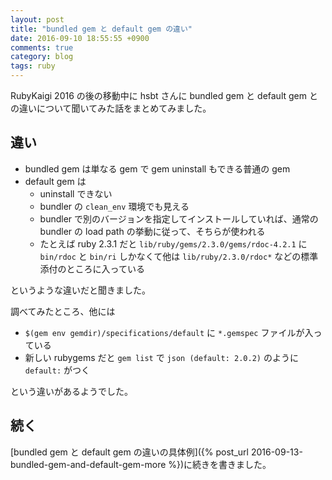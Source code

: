 ```yaml
---
layout: post
title: "bundled gem と default gem の違い"
date: 2016-09-10 18:55:55 +0900
comments: true
category: blog
tags: ruby
---
```

RubyKaigi 2016 の後の移動中に hsbt さんに bundled gem と default gem との違いについて聞いてみた話をまとめてみました。

<!--more-->

## 違い

- bundled gem は単なる gem で gem uninstall もできる普通の gem
- default gem は
  - uninstall できない
  - bundler の `clean_env` 環境でも見える
  - bundler で別のバージョンを指定してインストールしていれば、通常の bundler の load path の挙動に従って、そちらが使われる
  - たとえば ruby 2.3.1 だと `lib/ruby/gems/2.3.0/gems/rdoc-4.2.1` に `bin/rdoc` と `bin/ri` しかなくて他は `lib/ruby/2.3.0/rdoc*` などの標準添付のところに入っている

というような違いだと聞きました。

調べてみたところ、他には

- `$(gem env gemdir)/specifications/default` に `*.gemspec` ファイルが入っている
- 新しい rubygems だと `gem list` で `json (default: 2.0.2)` のように `default:` がつく

という違いがあるようでした。

## 続く

[bundled gem と default gem の違いの具体例]({% post_url 2016-09-13-bundled-gem-and-default-gem-more %})に続きを書きました。
